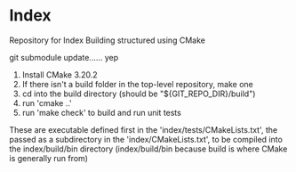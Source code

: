 # Index
Repository for Index Building structured using CMake

git submodule update...... yep 

1. Install CMake 3.20.2
2. If there isn't a build folder in the top-level repository, make one 
3. cd into the build directory (should be "${GIT_REPO_DIR}/build")
4. run 'cmake ..'
5. run 'make check' to build and run unit tests

These are executable defined first in the 'index/tests/CMakeLists.txt', the passed as a subdirectory in the 'index/CMakeLists.txt', to be compiled into the index/build/bin directory
(index/build/bin because build is where CMake is generally run from) 
